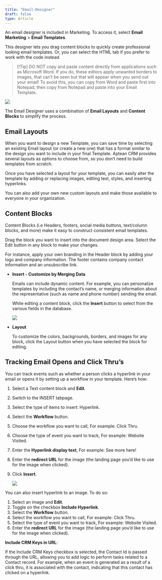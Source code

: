 ```yaml
---
title: "Email-Designer"
draft: false
type: Article
---
```



An email designer is included in Marketing. To access it, select **Email Marketing** > **Email Templates**.

This designer lets you drag content blocks to quickly create professional looking email templates. Or, you can select the HTML tab if you prefer to work with the code instead.

> [!Tip] DO NOT copy and paste content directly from applications such as Microsoft Word. If you do, these editors apply unwanted borders to images, that can’t be seen but that will appear when you send out your email! To avoid this, you can copy from Word and paste first into Notepad, then copy from Notepad and paste into your Email Template.

![](/Modules/assets/images/005-email-mgmt.png)

The Email Designer uses a combination of **Email Layouts** and **Content Blocks** to simplify the process.

## Email Layouts

When you want to design a new Template, you can save time by selecting an existing Email layout (or create a new one) that has a format similar to the design you want to include in your final Template. Aptean CRM provides several layouts  as options to choose from, so you don’t need to build templates from scratch.

Once you have selected a layout for your template, you can easily alter the template by adding or replacing images, editing text, styles, and inserting hyperlinks.

You can also add your own new custom layouts and make those available to everyone in your organization.

## Content Blocks
Content Blocks (i.e Headers, footers, social media buttons, text/column blocks, and more) make it easy to construct consistent email templates.

Drag the block you want to insert into the document design area. Select the Edit button in any block to make your changes.

For instance, apply your own branding in the Header block by adding your logo and company information. The footer contains company contact information and an unsubscribe link.

* **Insert - Customize by Merging Data**
    
    Emails can include dynamic content. For example, you can personalize templates by including the contact’s name, or merging information about the representative (such as name and phone number) sending the email. 
    
    While editing a content block, click the **Insert** button to select from the various fields in the database.

    ![](/Modules/assets/images/006-email-mgmt.png)

* **Layout**

    To customize the colors, backgrounds, borders, and images for any block, click the Layout button when you have selected the block for editing.

## Tracking Email Opens and Click Thru’s 

You can track events such as whether a person clicks a hyperlink in your email or opens it by setting up a workflow in your template. 
Here’s how:

1.	Select a Text content block and **Edit**.
2.	Switch to the INSERT tabpage.
3.	Select the type of items to insert: Hyperlink. 
4.	Select the **Workflow** button. 
5.	Choose the workflow you want to call, For example: Click Thru. 
6.	Choose the type of event you want to track, For example: Website Visited.  
7.	Enter the **Hyperlink display text**, For example: See more here!
8.	Enter the **redirect URL** for the image (the landing page you’d like to use for the image when clicked). 
9.	Click **Insert**.

    ![](/Modules/assets/images/007-email-mgmt.png)

You can also insert hyperlink to an image. To do so:
1.	Select an image and **Edit**. 
2.	Toggle on the checkbox **Include Hyperlink**.
3.	Select the **Workflow** button. 
4.	Select the workflow you want to call, For example: Click Thru. 
5.	Select the type of event you want to track, For example: Website Visited.  
6.	Enter the **redirect URL** for the image (the landing page you’d like to use for the image when clicked). 

**Include CRM Keys in URL**:

If the Include CRM Keys checkbox is selected, the Contact Id is passed through the URL, allowing you to add logic to perform tasks related to a Contact record. For example, when an event is generated as a result of a click thru, it is associated with the contact, indicating that this contact has clicked on a hyperlink.




